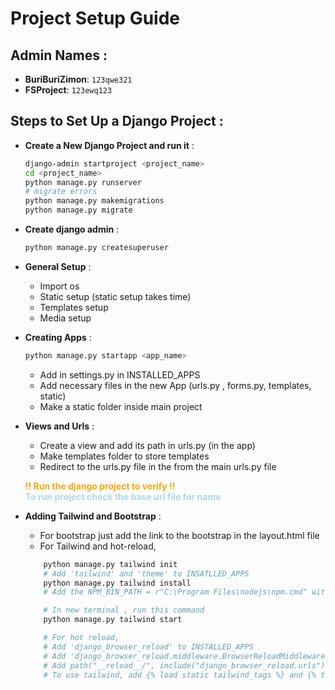 # Project Setup Guide

## Admin Names :
- **BuriBuriZimon**: `123qwe321`
- **FSProject**: `123ewq123`

## Steps to Set Up a Django Project :

- **Create a New Django Project and run it** :
   ```bash
   django-admin startproject <project_name>
   cd <project_name>
   python manage.py runserver
   # migrate errors
   python manage.py makemigrations
   python manage.py migrate
    ```

- **Create django admin** :
    ```bash
    python manage.py createsuperuser
    ```

- **General Setup** :
    - Import os
    - Static setup (static setup takes time)
    - Templates setup 
    - Media setup 

- **Creating Apps** :
    ```bash
    python manage.py startapp <app_name>
    ```
    - Add in settings.py in INSTALLED_APPS
    - Add necessary files in the new App (urls.py , forms.py, templates, static)
    - Make a static folder inside main project


- **Views and Urls** :

    - Create a view and add its path in urls.py (in the app)
    - Make templates folder to store templates
    - Redirect to the urls.py file in the from the main urls.py file

    <span style="color: orange;">**!! Run the django project to verify !!**</span>
    <br/>
    <span style="color: lightblue;">**To run project check the base url file for name**</span>


- **Adding Tailwind and Bootstrap** :
    
    - For bootstrap just add the link to the bootstrap in the layout.html file
    - For Tailwind and hot-reload, 
    ```bash
        python manage.py tailwind init
        # Add 'tailwind' and 'theme' to INSATLLED_APPS
        python manage.py tailwind install
        # Add the NPM_BIN_PATH = r"C:\Program Files\nodejs\npm.cmd" with INTERNAL_IPS = ["127.0.0.1",]

        # In new terminal , run this command
        python manage.py tailwind start

        # For hot reload,
        # Add 'django_browser_reload' to INSTALLED_APPS
        # Add 'django_browser_reload.middleware.BrowserReloadMiddleware', to MIDDLEWARE
        # Add path("__reload__/", include("django_browser_reload.urls")), to urls.py
        # To use tailwind, add {% load static tailwind_tags %} and {% tailwind_css %} templates to all html files
         
    ```
    
